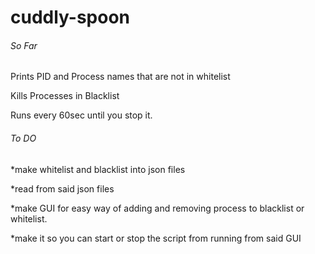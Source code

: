 # cuddly-spoon

######    So Far   #####
Prints PID and Process names that are not in whitelist

Kills Processes in Blacklist

Runs every 60sec until you stop it.



######    To DO   #####

*make whitelist and blacklist into json files

*read from said json files

*make GUI for easy way of adding and removing process to blacklist or whitelist.

*make it so you can start or stop the script from running from said GUI